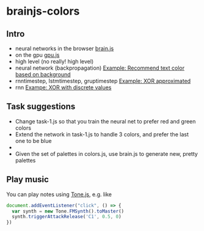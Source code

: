 # brainjs-colors

## Intro

- neural networks in the browser [brain.js](https://github.com/BrainJS/brain.js)
- on the gpu [gpu.js](https://github.com/gpujs/gpu.js)
- high level (no really! high level)
- neural network (backpropagation) [Example: Recommend text color based on background](https://github.com/BrainJS/brain.js#for-training-with-neuralnetwork)
- rnntimestep, lstmtimestep, gruptimestep [Example: XOR approximated](https://github.com/BrainJS/brain.js#for-training-with-rnntimestep-lstmtimestep-and-grutimestep)
- rnn [Exampe: XOR with discrete values](https://github.com/BrainJS/brain.js#examples)

## Task suggestions

- Change task-1.js so that you train the neural net to prefer red and green colors
- Extend the network in task-1.js to handle 3 colors, and prefer the last one to be blue 
- 
- Given the set of palettes in colors.js, use brain.js to generate new, pretty palettes

## Play music

You can play notes using [Tone.js](https://tonejs.github.io/), e.g. like

```js
document.addEventListener("click", () => {
  var synth = new Tone.FMSynth().toMaster()
  synth.triggerAttackRelease('C1', 0.5, 0)
})
```
